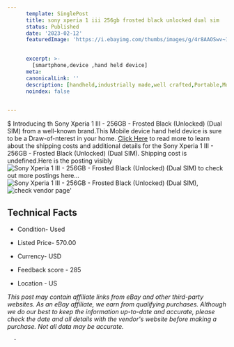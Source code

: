 ```yaml
---
      template: SinglePost
      title: sony xperia 1 iii 256gb frosted black unlocked dual sim 
      status: Published
      date: '2023-02-12'
      featuredImage: 'https://i.ebayimg.com/thumbs/images/g/4r8AAOSwv~1jYqr4/s-l225.jpg'
       

      excerpt: >-
        [smartphone,device ,hand held device]
      meta:
      canonicalLink: ''
      description: [handheld,industrially made,well crafted,Portable,Mobile,Compact,Convenient,Lightweight,Maneuverable,Man-portable,Miniature,Carriable,Hand-held,Light,Holdable,Transportable,Mobile device,Pocket-sized,On-the-go,Wireless,Cordless,Compact size,Convenient size, smartphone,device ,hand held device]
      noindex: false
      

---
```

$
      Introducing th Sony Xperia 1 III - 256GB - Frosted Black (Unlocked) (Dual SIM) from a well-known brand.This Mobile device hand held device is sure to be a Draw-of-nterest in your home. [Click Here](https://www.ebay.com/itm/255807318544?hash=item3b8f4dea10%3Ag%3A4r8AAOSwv%7E1jYqr4&mkevt=1&mkcid=1&mkrid=711-53200-19255-0&campid=%253CePNCampaignId%253E&customid=%253CreferenceId%253E&toolid=10049) to read more to learn about the shipping costs and additional details for the Sony Xperia 1 III - 256GB - Frosted Black (Unlocked) (Dual SIM). Shipping cost is undefined.Here is the posting visibly ![Sony Xperia 1 III - 256GB - Frosted Black (Unlocked) (Dual SIM)](https://i.ebayimg.com/thumbs/images/g/4r8AAOSwv~1jYqr4/s-l225.jpg) to check out more postings here... ![Sony Xperia 1 III - 256GB - Frosted Black (Unlocked) (Dual SIM)](https://i.ebayimg.com/images/g/4r8AAOSwv~1jYqr4/s-l1600.jpg), ![check vendor page](https://origin-galleryplus.ebayimg.com/ws/web/255807318544_2_0_1/225x225.jpg,https://origin-galleryplus.ebayimg.com/ws/web/255807318544_3_0_1/225x225.jpg,https://origin-galleryplus.ebayimg.com/ws/web/255807318544_4_0_1/225x225.jpg,https://origin-galleryplus.ebayimg.com/ws/web/255807318544_5_0_1/225x225.jpg,https://origin-galleryplus.ebayimg.com/ws/web/255807318544_6_0_1/225x225.jpg,https://origin-galleryplus.ebayimg.com/ws/web/255807318544_7_0_1/225x225.jpg,https://origin-galleryplus.ebayimg.com/ws/web/255807318544_8_0_1/225x225.jpg,https://origin-galleryplus.ebayimg.com/ws/web/255807318544_9_0_1/225x225.jpg,https://origin-galleryplus.ebayimg.com/ws/web/255807318544_10_0_1/225x225.jpg,https://origin-galleryplus.ebayimg.com/ws/web/255807318544_11_0_1/225x225.jpg)'

      

 ## Technical Facts 



     
      

 - Condition- Used 


      

 - Listed Price- 570.00 


      

 - Currency- USD 


      

 - Feedback score - 285 


      

 - Location - US 


      
      

 *_This post may contain affiliate links from eBay and other third-party websites. As an eBay affiliate, we earn from qualifying purchases. Although we do our best to keep the information up-to-date and accurate, please check the date and all details with the vendor's website before making a purchase. Not all data may be accurate._*




      -
